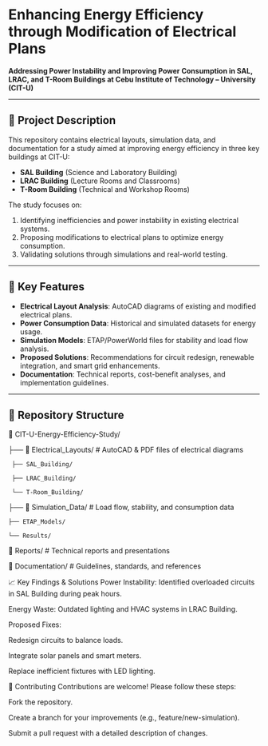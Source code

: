 # Enhancing Energy Efficiency through Modification of Electrical Plans  
**Addressing Power Instability and Improving Power Consumption in SAL, LRAC, and T-Room Buildings at Cebu Institute of Technology – University (CIT-U)**  

---

## 📖 Project Description  
This repository contains electrical layouts, simulation data, and documentation for a study aimed at improving energy efficiency in three key buildings at CIT-U:  
- **SAL Building** (Science and Laboratory Building)  
- **LRAC Building** (Lecture Rooms and Classrooms)  
- **T-Room Building** (Technical and Workshop Rooms)  

The study focuses on:  
1. Identifying inefficiencies and power instability in existing electrical systems.  
2. Proposing modifications to electrical plans to optimize energy consumption.  
3. Validating solutions through simulations and real-world testing.  

---

## 🚀 Key Features  
- **Electrical Layout Analysis**: AutoCAD diagrams of existing and modified electrical plans.  
- **Power Consumption Data**: Historical and simulated datasets for energy usage.  
- **Simulation Models**: ETAP/PowerWorld files for stability and load flow analysis.  
- **Proposed Solutions**: Recommendations for circuit redesign, renewable integration, and smart grid enhancements.  
- **Documentation**: Technical reports, cost-benefit analyses, and implementation guidelines.  

---

## 📂 Repository Structure  

📁 CIT-U-Energy-Efficiency-Study/

├── 📁 Electrical_Layouts/ # AutoCAD & PDF files of electrical diagrams

     ├── SAL_Building/

     ├── LRAC_Building/

     └── T-Room_Building/

├── 📁 Simulation_Data/ # Load flow, stability, and consumption data

    ├── ETAP_Models/

    └── Results/

📁 Reports/ # Technical reports and presentations

📁 Documentation/ # Guidelines, standards, and references





📈 Key Findings & Solutions
Power Instability: Identified overloaded circuits in SAL Building during peak hours.

Energy Waste: Outdated lighting and HVAC systems in LRAC Building.

Proposed Fixes:

Redesign circuits to balance loads.

Integrate solar panels and smart meters.

Replace inefficient fixtures with LED lighting.





🤝 Contributing
Contributions are welcome! Please follow these steps:

Fork the repository.

Create a branch for your improvements (e.g., feature/new-simulation).

Submit a pull request with a detailed description of changes.
